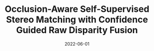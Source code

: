 ---
title: "Occlusion-Aware Self-Supervised Stereo Matching with Confidence Guided Raw Disparity Fusion"
collection: publications
permalink: /publication/crd-fusion
excerpt: 'Best Robotics Paper Award <br/> \[[Paper](https://ieeexplore.ieee.org/abstract/document/9867106)\] \[[Code](https://github.com/fanxiule/CRD_Fusion)\] \[[Presentation](https://youtu.be/SxuHmJnN9VM?list=PL8r0xJnqJIOoRfNxFHf_kwS6ofiXqIKWO&t=6257)\] \[[Demo](https://youtu.be/axtEBveQJeo)\]'
date: 2022-06-01
venue: 'Conference on Robots and Vision'
authors: Xiule Fan, Soo Jeon, Baris Fidan
---